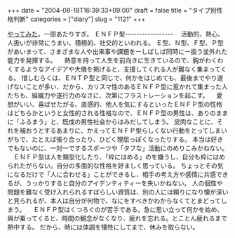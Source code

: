 +++
date = "2004-08-18T16:39:33+09:00"
draft = false
title = "タイプ別性格判断"
categories = ["diary"]
slug = "1121"
+++

<a href="http://www32.ocn.ne.jp/~emina/" target="_blank">やってみた</a>。一部あたりすぎ。
ＥＮＦＰ型-----------------
　活動的、熱心、人扱いが非常にうまい、積極的、社交的といわれる。
Ｅ型、Ｎ型、Ｆ型、Ｐ型があいまって、さまざまな人や出来事や課題をーしばしば同時にー扱う並外れた能力を発揮する。
　熱意を持って人生を前向きに生きているので、胸がわくわくするようなアイデアや大儀を掲げると、支援してくれる人が難なく集まってくる。
惜しむらくは、ＥＮＴＰ型と同じで、何かをはじめても、最後までやり遂げないことが多い、だから、カリスマ性のあるＥＮＦＰ型に惹かれて集まった人たちも、組織力や遂行力のなさに、次第にフラストレーションを起こす。
　愛想がいい、喜ばせたがる、直感的、他人を気にするといったＥＮＦＰ型の性格はどちらかというと女性的される性格なので、ＥＮＦＰ型の男性は、ありのままに「ふるまう」と、既成の男性社会からはみだしてしまう。
皮肉なことに、それを補おうとするあまりに、かえってＥＮＦＰ型らしくない行動をとってしまいがちで、たとえば張り合ったり、ひどく理屈っぽくなったりする。
本当は好きでもないのに、一対一でするスポーツや「タフな」活動にのめりこみかねない。
　ＥＮＦＰ型は人を類型化したり、「枠にはめる」のを嫌うし、自分も枠にはめられたがらない。自分の多面的な性格を好ましく思っている。
ちょっとその気になるだけで「人に合わせる」ことができるし、相手の考え方や感情に共感できるが、うっかりすると自分のアイデンティティーを失いかねない。
人の個性や問題を難なく受け入れられるすばらしい資質は、別の人には頼りになり懐が深いと見られるが、本人は自分が何物で、なにをすべきかわからなくてとまどってしまう。
　ＥＮＦＰ型はくつろぐのが苦手である。急に思い立って何かを始め、興が乗ってくると、時間の観念がなくなり、疲れを忘れる。とことん疲れるまで熱中する。
だから、時には体調を犠牲にしてまで、休みを取らない。
